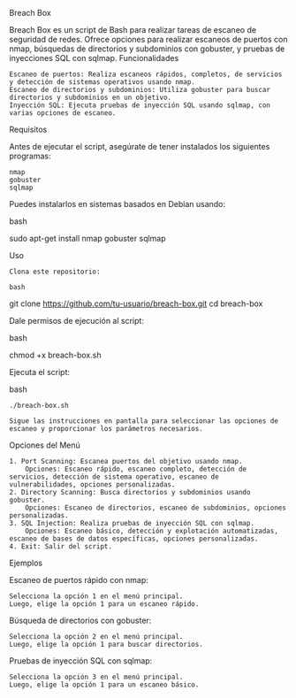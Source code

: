 Breach Box

Breach Box es un script de Bash para realizar tareas de escaneo de seguridad de redes. Ofrece opciones para realizar escaneos de puertos con nmap, búsquedas de directorios y subdominios con gobuster, y pruebas de inyecciones SQL con sqlmap.
Funcionalidades

    Escaneo de puertos: Realiza escaneos rápidos, completos, de servicios y detección de sistemas operativos usando nmap.
    Escaneo de directorios y subdominios: Utiliza gobuster para buscar directorios y subdominios en un objetivo.
    Inyección SQL: Ejecuta pruebas de inyección SQL usando sqlmap, con varias opciones de escaneo.

Requisitos

Antes de ejecutar el script, asegúrate de tener instalados los siguientes programas:

    nmap
    gobuster
    sqlmap

Puedes instalarlos en sistemas basados en Debian usando:

bash

sudo apt-get install nmap gobuster sqlmap

Uso

    Clona este repositorio:

    bash

git clone https://github.com/tu-usuario/breach-box.git
cd breach-box

Dale permisos de ejecución al script:

bash

chmod +x breach-box.sh

Ejecuta el script:

bash

    ./breach-box.sh

    Sigue las instrucciones en pantalla para seleccionar las opciones de escaneo y proporcionar los parámetros necesarios.

Opciones del Menú

    1. Port Scanning: Escanea puertos del objetivo usando nmap.
        Opciones: Escaneo rápido, escaneo completo, detección de servicios, detección de sistema operativo, escaneo de vulnerabilidades, opciones personalizadas.
    2. Directory Scanning: Busca directorios y subdominios usando gobuster.
        Opciones: Escaneo de directorios, escaneo de subdominios, opciones personalizadas.
    3. SQL Injection: Realiza pruebas de inyección SQL con sqlmap.
        Opciones: Escaneo básico, detección y explotación automatizadas, escaneo de bases de datos específicas, opciones personalizadas.
    4. Exit: Salir del script.

Ejemplos

Escaneo de puertos rápido con nmap:

    Selecciona la opción 1 en el menú principal.
    Luego, elige la opción 1 para un escaneo rápido.

Búsqueda de directorios con gobuster:

    Selecciona la opción 2 en el menú principal.
    Luego, elige la opción 1 para buscar directorios.

Pruebas de inyección SQL con sqlmap:

    Selecciona la opción 3 en el menú principal.
    Luego, elige la opción 1 para un escaneo básico.

